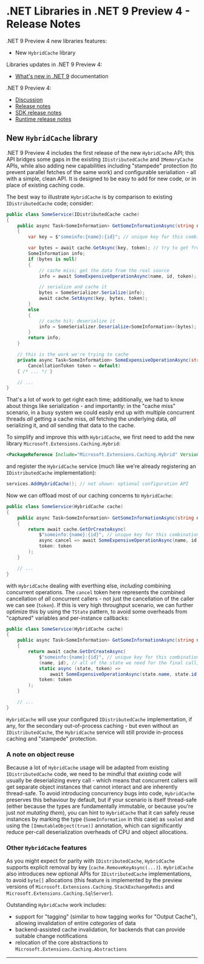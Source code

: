 # .NET Libraries in .NET 9 Preview 4 - Release Notes

.NET 9 Preview 4 new libraries features:

- New `HybridCache` library

Libraries updates in .NET 9 Preview 4:

- [What's new in .NET 9](https://learn.microsoft.com/dotnet/core/whats-new/dotnet-9/overview) documentation

.NET 9 Preview 4:

- [Discussion](https://aka.ms/dotnet/9/preview4)
- [Release notes](./README.md)
- [SDK release notes](./sdk.md)
- [Runtime release notes](./runtime.md)

## New `HybridCache` library

.NET 9 Preview 4 includes the first release of the new `HybridCache` API; this API bridges some gaps in the existing `IDistributedCache` and `IMemoryCache` APIs, while also adding new capabilities
including "stampede" protection (to prevent parallel fetches of the same work) and configurable serialiation - all with a simple, clean API.
It is designed to be easy to add for new code, or in place of existing caching code.

The best way to illustrate `HybridCache` is by comparison to existing `IDistributedCache` code; consider:

``` c#
public class SomeService(IDistributedCache cache)
{
    public async Task<SomeInformation> GetSomeInformationAsync(string name, int id, CancellationToken token = default)
    {
        var key = $"someinfo:{name}:{id}"; // unique key for this combination

        var bytes = await cache.GetAsync(key, token); // try to get from cache
        SomeInformation info;
        if (bytes is null)
        {
            // cache miss; get the data from the real source
            info = await SomeExpensiveOperationAsync(name, id, token);

            // serialize and cache it
            bytes = SomeSerializer.Serialize(info);
            await cache.SetAsync(key, bytes, token);
        }
        else
        {
            // cache hit; deserialize it
            info = SomeSerializer.Deserialize<SomeInformation>(bytes);
        }
        return info;
    }

    // this is the work we're trying to cache
    private async Task<SomeInformation> SomeExpensiveOperationAsync(string name, int id,
        CancellationToken token = default)
    { /* ... */ }

    // ...
}
```

That's a lot of work to get right each time; additionally, we had to know about things like serialization - and importantly: in the "cache miss" scenario, in a busy system
we could easily end up with multiple concurrent threads *all* getting a cache miss, *all* fetching the underlying data, *all* serializing it, and *all* sending that data
to the cache.

To simplify and improve this with `HybridCache`, we first need to add the new library `Microsoft.Extensions.Caching.Hybrid`:

``` xml
<PackageReference Include="Microsoft.Extensions.Caching.Hybrid" Version="..." />
```

and register the `HybridCache` service (much like we're already registering an `IDistributedCache` implementation):

``` c#
services.AddHybridCache(); // not shown: optional configuration API
```

Now we can offload most of our caching concerns to `HybridCache`:

``` c#
public class SomeService(HybridCache cache)
{
    public async Task<SomeInformation> GetSomeInformationAsync(string name, int id, CancellationToken token = default)
    {
        return await cache.GetOrCreateAsync(
            $"someinfo:{name}:{id}", // unique key for this combination
            async cancel => await SomeExpensiveOperationAsync(name, id, cancel),
            token: token
        );
    }

    // ...
}
```

with `HybridCache` dealing with everthing else, *including* combining concurrent operations. The `cancel` token here represents the combined cancellation
of *all* concurrent callers - not just the cancellation of the caller we can see (`token`). If this is very high throughput scenario, we can further
optimize this by using the `TState` pattern, to avoid some overheads from "captured" variables and per-instance callbacks:

``` c#
public class SomeService(HybridCache cache)
{
    public async Task<SomeInformation> GetSomeInformationAsync(string name, int id, CancellationToken token = default)
    {
        return await cache.GetOrCreateAsync(
            $"someinfo:{name}:{id}", // unique key for this combination
            (name, id), // all of the state we need for the final call, if needed
            static async (state, token) =>
                await SomeExpensiveOperationAsync(state.name, state.id, token),
            token: token
        );
    }

    // ...
}
```

`HybridCache` will use your configured `IDistributedCache` implementation, if any, for the secondary out-of-process caching - but even without
an `IDistributedCache`, the `HybridCache` service will still provide in-process caching and "stampede" protection.

### A note on object reuse

Because a lot of `HybridCache` usage will be adapted from existing `IDistributedCache` code, we need to be mindful that *existing* code will usually
be deserializing every call - which means that concurrent callers will get separate object instances that cannot interact and are inherently
thread-safe. To avoid introducing concurrency bugs into code, `HybridCache` preserves this behaviour by default, but if your scenario is itself
thread-safe (either because the types are fundamentally immutable, or because you're just *not mutating them*), you can hint to `HybridCache`
that it can safely reuse instances by marking the type (`SomeInformation` in this case) as `sealed` and using the `[ImmutableObject(true)]` annotation,
which can significantly reduce per-call deserialization overheads of CPU and object allocations.

### Other `HybridCache` features

As you might expect for parity with `IDistributedCache`, `HybridCache` supports explicit removal by key (`cache.RemoveKeyAsync(...)`). `HybridCache`
also introduces new optional APIs for `IDistributedCache` implementations, to avoid `byte[]` allocations (this feature is implemented
by the preview versions of `Microsoft.Extensions.Caching.StackExchangeRedis` and `Microsoft.Extensions.Caching.SqlServer`).

Outstanding `HybridCache` work includes:

- support for "tagging" (similar to how tagging works for "Output Cache"), allowing invalidation of entire *categories* of data
- backend-assisted cache invalidation, for backends that can provide suitable change notifications
- relocation of the core abstractions to `Microsoft.Extensions.Caching.Abstractions`

---